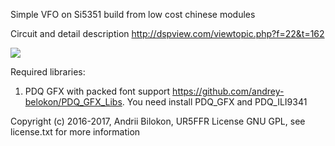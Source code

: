 Simple VFO on Si5351 build from low cost chinese modules

Circuit and detail description http://dspview.com/viewtopic.php?f=22&t=162

<img src="http://dspview.com/download/file.php?id=483"></img>

Required libraries:


 1. PDQ GFX with packed font support https://github.com/andrey-belokon/PDQ_GFX_Libs. You need install PDQ_GFX and PDQ_ILI9341 

Copyright (c) 2016-2017, Andrii Bilokon, UR5FFR
License GNU GPL, see license.txt for more information
